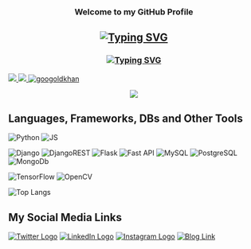 <h3 align="center">Welcome to my GitHub Profile</h3>

<h2 align="center"><a href="#"><img src="https://readme-typing-svg.demolab.com?font=Cascadia&pause=1000&center=true&width=435&lines=Hi%2C+I'm+Meqdad+Darwish+" alt="Typing SVG" /></a></h2>
<h3 align="center"><a href="#"><img src="https://readme-typing-svg.demolab.com?font=consolas&size=16&pause=1000&center=true&width=435&lines=Learner%2C+Developer%2C+Trainer" alt="Typing SVG" /></a></h2>
<a href="https://www.linkedin.com/in/meqdad-darwish/">
    <img src="https://img.shields.io/badge/-Linkedin-blue?style=flat-square&logo=linkedin">
</a>
<a href="https://pypi.org/user/meqdad/">
    <img src="https://img.shields.io/badge/PyPi-meqdad-blue?style=flat-square&logo=pypi&logoColor=white">
</a>
<a href="https://github.com/MeqdadDev">
    <img src="https://komarev.com/ghpvc/?username=meqdad&label=Visitors&color=0e75b6&style=flat" alt="googoldkhan" />
</a>

<p align="center">
<a href="https://github.com/MeqdadDev">
    <img src="https://github-stats-alpha.vercel.app/api?username=MeqdadDev&cc=22272e&tc=37BCF6&ic=fff&bc=0000">
</a>
</p>

<p align="center">

## Languages, Frameworks, DBs and Other Tools

![Python](https://img.shields.io/badge/-Python-black?style=flat-square&logo=Python)
![JS](https://img.shields.io/badge/JavaScript-323330?style=flat&logo=javascript&logoColor=F7DF1E)

![Django](https://img.shields.io/badge/Django-092E20?style=flat&logo=django&logoColor=white)
![DjangoREST](https://img.shields.io/badge/DJANGO-REST-ff1709?style=flat&logo=django&logoColor=white&color=ff1709&labelColor=gray)
![Flask](https://img.shields.io/badge/Flask-000000?style=flat&logo=flask&logoColor=white)
![Fast API](https://img.shields.io/badge/fastapi-109989?style=flat&logo=FASTAPI&logoColor=white)
![MySQL](https://img.shields.io/badge/MySQL-00000F?style=flat&logo=mysql&logoColor=white)
![PostgreSQL](https://img.shields.io/badge/-PostgreSQL-336791?style=flat-square&logo=postgresql)
![MongoDb](https://img.shields.io/badge/MongoDB-4EA94B?style=flat&logo=mongodb&logoColor=white)

![TensorFlow](https://img.shields.io/badge/TensorFlow-FF6F00?style=flat&logo=TensorFlow&logoColor=white)
![OpenCV](https://img.shields.io/badge/OpenCV-27338e?style=flat&logo=OpenCV&logoColor=white)

<!-- ![Github Stats](https://github-readme-stats.vercel.app/api?username=MeqdadDev&count_private=true&show_icons=true&include_all_commits=true&theme=light) -->
</p>

![Top Langs](https://github-readme-stats.vercel.app/api/top-langs/?username=MeqdadDev&hide=TeX&layout=compact)

## My Social Media Links

[![Twitter Logo](/logos/twitter.png)](https://twitter.com/MeqdadDev)
[![LinkedIn Logo](/logos/linkedin.png)](https://www.linkedin.com/in/meqdad-darwish/)
[![Instagram Logo](/logos/instagram.png)](https://www.instagram.com/Meqdad.Dev)
[![Blog Link](/logos/links.png)](https://medium.com/@meqdad.dev)
